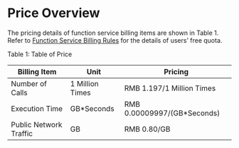 # Price Overview

The pricing details of function service billing items are shown in Table 1. Refer to [Function Service Billing Rules](Billing-Rules.md) for the details of users’ free quota.

Table 1: Table of Price

| Billing Item   | Unit   | Pricing                    |
| -------- | ------ | ----------------------- |
| Number of Calls | 1 Million Times | RMB 1.197/1 Million Times         |
| Execution Time | GB*Seconds  | RMB 0.00009997/(GB*Seconds) |
| Public Network Traffic | GB     | RMB 0.80/GB              |
